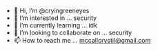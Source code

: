 - 👋 Hi, I’m @cryingreeneyes
- 👀 I’m interested in ... security
- 🌱 I’m currently learning ... idk
- 💞️ I’m looking to collaborate on ... security 
- 📫 How to reach me ... mccallcrystil@gmail.com

<!---
cryingreeneyes/cryingreeneyes is a ✨ special ✨ repository because its `README.md` (this file) appears on your GitHub profile.
You can click the Preview link to take a look at your changes.
--->
